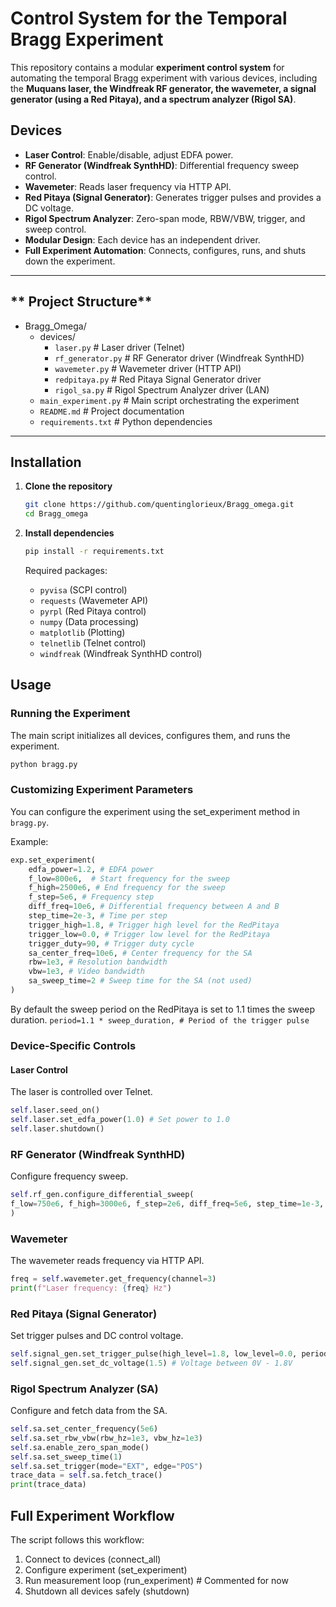 # Control System for the Temporal Bragg Experiment

This repository contains a modular **experiment control system** for automating the temporal Bragg experiment with various devices, including the **Muquans laser, the Windfreak RF generator, the wavemeter, a signal generator (using a Red Pitaya), and a spectrum analyzer (Rigol SA)**.

## **Devices**

- **Laser Control**: Enable/disable, adjust EDFA power.
- **RF Generator (Windfreak SynthHD)**: Differential frequency sweep control.
- **Wavemeter**: Reads laser frequency via HTTP API.
- **Red Pitaya (Signal Generator)**: Generates trigger pulses and provides a DC voltage.
- **Rigol Spectrum Analyzer**: Zero-span mode, RBW/VBW, trigger, and sweep control.
- **Modular Design**: Each device has an independent driver.
- **Full Experiment Automation**: Connects, configures, runs, and shuts down the experiment.

---

## ** Project Structure**

- Bragg_Omega/
    - devices/
        - `laser.py` # Laser driver (Telnet)
        - `rf_generator.py` # RF Generator driver (Windfreak SynthHD)
        - `wavemeter.py` # Wavemeter driver (HTTP API)
        - `redpitaya.py` # Red Pitaya Signal Generator driver
        - `rigol_sa.py` # Rigol Spectrum Analyzer driver (LAN)
    - `main_experiment.py` # Main script orchestrating the experiment
    - `README.md` # Project documentation
    - `requirements.txt` # Python dependencies

---

## **Installation**

1. **Clone the repository**

   ```bash
   git clone https://github.com/quentinglorieux/Bragg_omega.git
   cd Bragg_omega
   ```

2. **Install dependencies**

   ```bash
   pip install -r requirements.txt
   ```

   Required packages:

   - `pyvisa` (SCPI control)
   - `requests` (Wavemeter API)
   - `pyrpl` (Red Pitaya control)
   - `numpy` (Data processing)
   - `matplotlib` (Plotting)
   - `telnetlib` (Telnet control)
   - `windfreak` (Windfreak SynthHD control)

## Usage

### Running the Experiment

The main script initializes all devices, configures them, and runs the experiment.

```bash
python bragg.py
```

### Customizing Experiment Parameters

You can configure the experiment using the set_experiment method in `bragg.py`.

Example:

```python
exp.set_experiment(
    edfa_power=1.2, # EDFA power
    f_low=800e6,  # Start frequency for the sweep
    f_high=2500e6, # End frequency for the sweep
    f_step=5e6, # Frequency step
    diff_freq=10e6, # Differential frequency between A and B
    step_time=2e-3, # Time per step
    trigger_high=1.8, # Trigger high level for the RedPitaya
    trigger_low=0.0, # Trigger low level for the RedPitaya
    trigger_duty=90, # Trigger duty cycle
    sa_center_freq=10e6, # Center frequency for the SA
    rbw=1e3, # Resolution bandwidth
    vbw=1e3, # Video bandwidth
    sa_sweep_time=2 # Sweep time for the SA (not used)
)
```

By default the sweep period on the RedPitaya is set to 1.1 times the sweep duration.
`period=1.1 * sweep_duration, # Period of the trigger pulse`

### Device-Specific Controls

#### Laser Control

The laser is controlled over Telnet.

```python
self.laser.seed_on()
self.laser.set_edfa_power(1.0) # Set power to 1.0
self.laser.shutdown()
```

### RF Generator (Windfreak SynthHD)

Configure frequency sweep.

```python
self.rf_gen.configure_differential_sweep(
f_low=750e6, f_high=3000e6, f_step=2e6, diff_freq=5e6, step_time=1e-3, trigger_mode="full_sweep"
)
```

### Wavemeter

The wavemeter reads frequency via HTTP API.

```python
freq = self.wavemeter.get_frequency(channel=3)
print(f"Laser frequency: {freq} Hz")
```

### Red Pitaya (Signal Generator)

Set trigger pulses and DC control voltage.

```python
self.signal_gen.set_trigger_pulse(high_level=1.8, low_level=0.0, period=1e-3, duty_cycle=50)
self.signal_gen.set_dc_voltage(1.5) # Voltage between 0V - 1.8V
```

### Rigol Spectrum Analyzer (SA)

Configure and fetch data from the SA.

```python
self.sa.set_center_frequency(5e6)
self.sa.set_rbw_vbw(rbw_hz=1e3, vbw_hz=1e3)
self.sa.enable_zero_span_mode()
self.sa.set_sweep_time(1)
self.sa.set_trigger(mode="EXT", edge="POS")
trace_data = self.sa.fetch_trace()
print(trace_data)
```

## Full Experiment Workflow

The script follows this workflow: 
1. Connect to devices (connect_all) 
2. Configure experiment (set_experiment) 
3. Run measurement loop (run_experiment)  # Commented for now
4. Shutdown all devices safely (shutdown)

